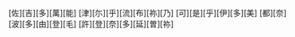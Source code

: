 [佐][吉][多][萬][能] [津][尓][乎][流][布][祢][乃] [可][是][乎][伊][多][美] [都][奈][波][多][由][登][毛] [許][登][奈][多][延][曽][祢]
